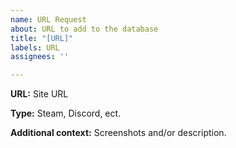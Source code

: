 ```yaml
---
name: URL Request
about: URL to add to the database
title: "[URL]"
labels: URL
assignees: ''

---
```


**URL:**
Site URL

**Type:**
Steam, Discord, ect.

**Additional context:**
Screenshots and/or description.
